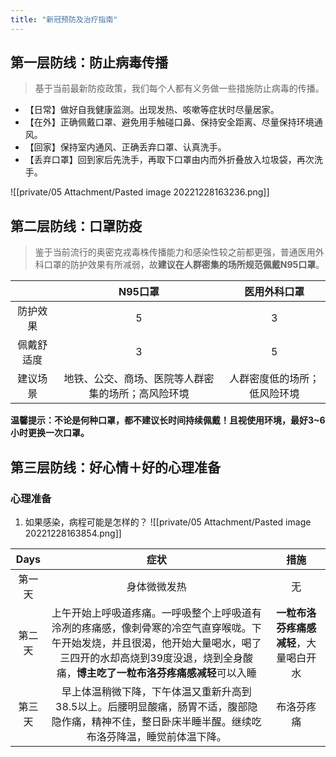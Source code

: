 ```yaml
---
title: "新冠预防及治疗指南"
---
```

## 第一层防线：防止病毒传播
>基于当前最新防疫政策，我们每个人都有义务做一些措施防止病毒的传播。

- 【日常】做好自我健康监测。出现发热、咳嗽等症状时尽量居家。
- 【在外】正确佩戴口罩、避免用手触碰口鼻、保持安全距离、尽量保持环境通风。 
- 【回家】保持室内通风、正确丢弃口罩、认真洗手。
- 【丢弃口罩】回到家后先洗手，再取下口罩由内而外折叠放入垃圾袋，再次洗手。

![[private/05 Attachment/Pasted image 20221228163236.png]]

## 第二层防线：口罩防疫
>鉴于当前流行的奥密克戎毒株传播能力和感染性较之前都更强，普通医用外科口罩的防护效果有所减弱，故**建议在人群密集的场所规范佩戴N95口罩**。

| |N95口罩|医用外科口罩|
|:----:|:----:|:----:|
|防护效果|5|3|
|佩戴舒适度|3|5|
|建议场景|地铁、公交、商场、医院等人群密集的场所；高风险环境|人群密度低的场所；低风险环境|
**温馨提示：不论是何种口罩，都不建议长时间持续佩戴！且视使用环境，最好3~6小时更换一次口罩。**
## 第三层防线：好心情＋好的心理准备
### 心理准备
1. 如果感染，病程可能是怎样的？
   ![[private/05 Attachment/Pasted image 20221228163854.png]]

|Days|症状|措施|
|:-----:|:-----:|:-----:|
|第一天|身体微微发热|无|
|第二天|上午开始上呼吸道疼痛。一呼吸整个上呼吸道有泠冽的疼痛感，像刺骨寒的冷空气直穿喉咙。下午开始发烧，并且很渴，他开始大量喝水，喝了三四开的水却高烧到39度没退，烧到全身酸痛，**博主吃了一粒布洛芬疼痛感减轻**可以入睡|**一粒布洛芬疼痛感减轻**，大量喝白开水|
|第三天|早上体温稍微下降，下午体温又重新升高到38.5以上。后腰明显酸痛，肠胃不适，腹部隐隐作痛，精神不佳，整日卧床半睡半醒。继续吃布洛芬降温，睡觉前体温下降。|布洛芬疼痛